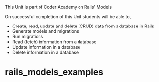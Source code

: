 
This Unit is part of Coder Academy on Rails' Models

On successful completion of this Unit students will be able to,

*    Create, read, update and delete (CRUD) data from a database in Rails
*    Generate models and migrations
*    Run migrations
*    Read (fetch) information from a database
*    Update information in a database
*    Delete information in a database

# rails_models_examples

